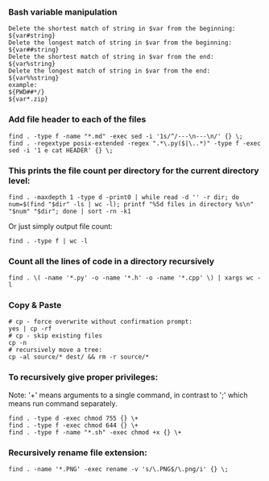 ---
---
### Bash variable manipulation
```
Delete the shortest match of string in $var from the beginning:
${var#string}
Delete the longest match of string in $var from the beginning:
${var##string}
Delete the shortest match of string in $var from the end:
${var%string}
Delete the longest match of string in $var from the end:
${var%%string}
example:
${PWD##*/}
${var*.zip}
```

### Add file header to each of the files
```
find . -type f -name "*.md" -exec sed -i '1s/^/---\n---\n/' {} \;
find . -regextype posix-extended -regex ".*\.py($|\..*)" -type f -exec sed -i '1 e cat HEADER' {} \;
```

### This prints the file count per directory for the current directory level:
```
find . -maxdepth 1 -type d -print0 | while read -d '' -r dir; do num=$(find "$dir" -ls | wc -l); printf "%5d files in directory %s\n" "$num" "$dir"; done | sort -rn -k1
```
Or just simply output file count:
```
find . -type f | wc -l
```

### Count all the lines of code in a directory recursively
```
find . \( -name '*.py' -o -name '*.h' -o -name '*.cpp' \) | xargs wc -l
```

### Copy & Paste
```
# cp - force overwrite without confirmation prompt:
yes | cp -rf
# cp - skip existing files
cp -n
# recursively move a tree:
cp -al source/* dest/ && rm -r source/*
```

### To recursively give proper privileges:
Note: '+' means arguments to a single command, in contrast to ';' which means run command separately.
```
find . -type d -exec chmod 755 {} \+
find . -type f -exec chmod 644 {} \+
find . -type f -name "*.sh" -exec chmod +x {} \+
```

### Recursively rename file extension:
```
find . -name '*.PNG' -exec rename -v 's/\.PNG$/\.png/i' {} \;
```

